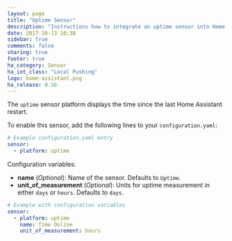 ```yaml
---
layout: page
title: "Uptime Sensor"
description: "Instructions how to integrate an uptime sensor into Home Assistant."
date: 2017-10-13 10:30
sidebar: true
comments: false
sharing: true
footer: true
ha_category: Sensor
ha_iot_class: "Local Pushing"
logo: home-assistant.png
ha_release: 0.56
---
```



The `uptime` sensor platform displays the time since the last Home Assistant restart.

To enable this sensor, add the following lines to your `configuration.yaml`:

```yaml
# Example configuration.yaml entry
sensor:
  - platform: uptime
```

Configuration variables:

- **name** (*Optional*): Name of the sensor. Defaults to `Uptime`.
- **unit_of_measurement** (*Optional*): Units for uptime measurement in either `days` or `hours`.  Defaults to `days`.

```yaml
# Example with configuration variables
sensor:
  - platform: uptime
    name: Time Online
    unit_of_measurement: hours
````
